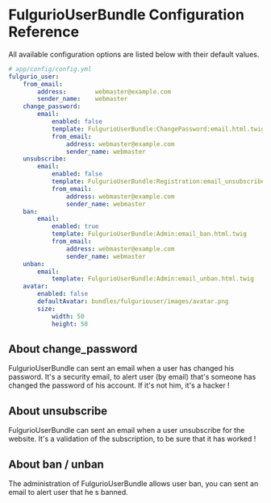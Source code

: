 FulgurioUserBundle Configuration Reference
==============================================

All available configuration options are listed below with their default values.

``` yaml
# app/config/config.yml
fulgurio_user:
    from_email:
        address:        webmaster@example.com
        sender_name:    webmaster
    change_password:
        email:
            enabled: false
            template: FulgurioUserBundle:ChangePassword:email.html.twig
            from_email:
                address: webmaster@example.com
                sender_name: webmaster
    unsubscribe:
        email:
            enabled: false
            template: FulgurioUserBundle:Registration:email_unsubscribe.html.twig
            from_email:
                address: webmaster@example.com
                sender_name: webmaster
    ban:
        email:
            enabled: true
            template: FulgurioUserBundle:Admin:email_ban.html.twig
            from_email:
                address: webmaster@example.com
                sender_name: webmaster
    unban:
        email:
            template: FulgurioUserBundle:Admin:email_unban.html.twig
    avatar:
        enabled: false
        defaultAvatar: bundles/fulguriouser/images/avatar.png
        size:
            width: 50
            height: 50

```


## About change_password
FulgurioUserBundle can sent an email when a user has changed his password. It's
a security email, to alert user (by email) that's someone has changed the
password of his account. If it's not him, it's a hacker !

## About unsubscribe
FulgurioUserBundle can sent an email when a user unsubscribe for the website.
It's a validation of the subscription, to be sure that it has worked !

## About ban / unban
The administration of FulgurioUserBundle allows user ban, you can sent an email
to alert user that he s banned.
